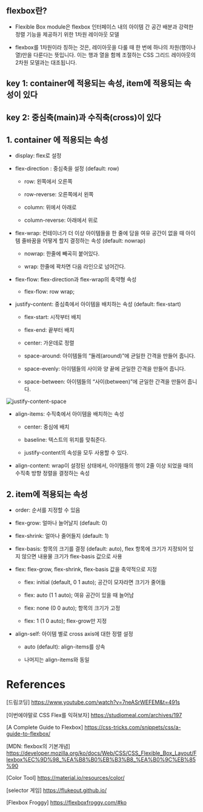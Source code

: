 ## flexbox란?

- Flexible Box module은 flexbox 인터페이스 내의 아이템 간 공간 배분과 강력한 정렬 기능을 제공하기 위한 1차원 레이아웃 모델

- flexbox를 1차원이라 칭하는 것은, 레이아웃을 다룰 때 한 번에 하나의 차원(행이나 열)만을 다룬다는 뜻입니다. 이는 행과 열을 함께 조절하는 CSS 그리드 레이아웃의 2차원 모델과는 대조됩니다.

## key 1: container에 적용되는 속성, item에 적용되는 속성이 있다

## key 2: 중심축(main)과 수직축(cross)이 있다

## 1. container 에 적용되는 속성

- display: flex로 설정

- flex-direction : 중심축을 설정 (default: row)

  - row: 왼쪽에서 오른쪽

  - row-reverse: 오른쪽에서 왼쪽

  - column: 위에서 아래로

  - column-reverse: 아래에서 위로

- flex-wrap: 컨테이너가 더 이상 아이템들을 한 줄에 담을 여유 공간이 없을 때 아이템 줄바꿈을 어떻게 할지 결정하는 속성 (default: nowrap)

  - nowrap: 한줄에 빼곡히 붙어있다.

  - wrap: 한줄에 꽉차면 다음 라인으로 넘어간다.

- flex-flow: flex-direction과 flex-wrap의 축약형 속성

  - flex-flow: row wrap;

- justify-content: 중심축에서 아이템을 배치하는 속성 (default: flex-start)

  - flex-start: 시작부터 배치

  - flex-end: 끝부터 배치

  - center: 가운데로 정렬

  - space-around: 아이템들의 “둘레(around)”에 균일한 간격을 만들어 줍니다.

  - space-evenly: 아이템들의 사이와 양 끝에 균일한 간격을 만들어 줍니다.

  - space-between: 아이템들의 “사이(between)”에 균일한 간격을 만들어 줍니다.

![justify-content-space](https://studiomeal.com/wp-content/uploads/2020/01/10-1.jpg)

- align-items: 수직축에서 아이템을 배치하는 속성

  - center: 중심에 배치

  - baseline: 텍스트의 위치를 맞춰준다.

  - justify-content의 속성을 모두 사용할 수 있다.

- align-content: wrap이 설정된 상태에서, 아이템들의 행이 2줄 이상 되었을 때의 수직축 방향 정렬을 결정하는 속성

## 2. item에 적용되는 속성

- order: 순서를 지정할 수 있음

- flex-grow: 얼마나 늘어날지 (default: 0)

- flex-shrink: 얼마나 줄어들지 (default: 1)

- flex-basis: 항목의 크기를 결정 (default: auto), flex 항목에 크기가 지정되어 있지 않으면 내용물 크기가 flex-basis 값으로 사용

- flex: flex-grow, flex-shrink, flex-basis 값을 축약적으로 지정

  - flex: initial (default, 0 1 auto); 공간이 모자라면 크기가 줄어듦

  - flex: auto (1 1 auto); 여유 공간이 있을 때 늘어남

  - flex: none (0 0 auto); 항목의 크기가 고정

  - flex: 1 (1 0 auto); flex-grow만 지정

- align-self: 아이템 별로 cross axis에 대한 정렬 설정

  - auto (default): align-items를 상속

  - 나머지는 align-items와 동일

# References

[드림코딩] https://www.youtube.com/watch?v=7neASrWEFEM&t=491s

[이번에야말로 CSS Flex를 익혀보자] https://studiomeal.com/archives/197

[A Complete Guide to Flexbox] https://css-tricks.com/snippets/css/a-guide-to-flexbox/

[MDN: flexbox의 기본개념] https://developer.mozilla.org/ko/docs/Web/CSS/CSS_Flexible_Box_Layout/Flexbox%EC%9D%98_%EA%B8%B0%EB%B3%B8_%EA%B0%9C%EB%85%90

[Color Tool] https://material.io/resources/color/

[selector 게임] https://flukeout.github.io/

[Flexbox Froggy] https://flexboxfroggy.com/#ko
